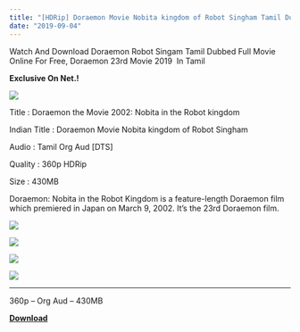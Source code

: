 ```yaml
---
title: "[HDRip] Doraemon Movie Nobita kingdom of Robot Singham Tamil Dubbed Full Movie Download"
date: "2019-09-04"
---
```


Watch And Download Doraemon Robot Singam Tamil Dubbed Full Movie Online For Free, Doraemon 23rd Movie 2019  In Tamil

**Exclusive On Net.!**

[![](https://1.bp.blogspot.com/-neSL-cVcgx8/XWxipiOBpOI/AAAAAAAACFE/os87z3zzgo06UPjMwz8ClUnJnrG0s3vdgCLcBGAs/s320/81044917.jpg)](https://1.bp.blogspot.com/-neSL-cVcgx8/XWxipiOBpOI/AAAAAAAACFE/os87z3zzgo06UPjMwz8ClUnJnrG0s3vdgCLcBGAs/s1600/81044917.jpg)

Title : Doraemon the Movie 2002: Nobita in the Robot kingdom

Indian Title : Doraemon Movie Nobita kingdom of Robot Singham

Audio : Tamil Org Aud \[DTS\]

Quality : 360p HDRip

Size : 430MB

Doraemon: Nobita in the Robot Kingdom is a feature-length Doraemon film which premiered in Japan on March 9, 2002. It’s the 23rd Doraemon film.

[![](https://1.bp.blogspot.com/-il8DKz5XgV8/XW8SLMygiAI/AAAAAAAACFw/iLVm5SeeXnkpPiI_0ZXeNrnlTExGJTdhQCLcBGAs/s320/Screenshot_2019-09-04-06-46-34.jpg)](https://1.bp.blogspot.com/-il8DKz5XgV8/XW8SLMygiAI/AAAAAAAACFw/iLVm5SeeXnkpPiI_0ZXeNrnlTExGJTdhQCLcBGAs/s1600/Screenshot_2019-09-04-06-46-34.jpg)

[![](https://1.bp.blogspot.com/-Wl5C_K-zIhk/XW8SLSRufOI/AAAAAAAACF0/xDOW6gghq7gL8dVP5vuwhGOY_JE-9C4HACLcBGAs/s320/Screenshot_2019-09-04-06-47-11.jpg)](https://1.bp.blogspot.com/-Wl5C_K-zIhk/XW8SLSRufOI/AAAAAAAACF0/xDOW6gghq7gL8dVP5vuwhGOY_JE-9C4HACLcBGAs/s1600/Screenshot_2019-09-04-06-47-11.jpg)

[![](https://1.bp.blogspot.com/-qQ57la4eEmA/XW8SLN7nXkI/AAAAAAAACFs/lqDnbfD6n9EU0ImFZm5dfi4ZibZZ7OiGgCLcBGAs/s320/Screenshot_2019-09-04-06-47-32.jpg)](https://1.bp.blogspot.com/-qQ57la4eEmA/XW8SLN7nXkI/AAAAAAAACFs/lqDnbfD6n9EU0ImFZm5dfi4ZibZZ7OiGgCLcBGAs/s1600/Screenshot_2019-09-04-06-47-32.jpg)

[![](https://1.bp.blogspot.com/-y93vPtOQcXk/XW8SMkBY98I/AAAAAAAACF4/sWdFg3rOPEolPaf5ToG8szJ02UXaG8TIwCLcBGAs/s320/Screenshot_2019-09-04-06-48-34.jpg)](https://1.bp.blogspot.com/-y93vPtOQcXk/XW8SMkBY98I/AAAAAAAACF4/sWdFg3rOPEolPaf5ToG8szJ02UXaG8TIwCLcBGAs/s1600/Screenshot_2019-09-04-06-48-34.jpg)

* * *

360p – Org Aud – 430MB

**[Download](https://clk.ink/H8p0)**
